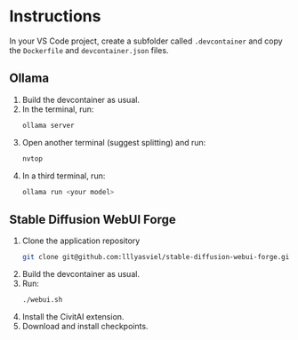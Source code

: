 # Instructions

In your VS Code project, create a subfolder called `.devcontainer` and copy the `Dockerfile` and `devcontainer.json` files.

## Ollama
1. Build the devcontainer as usual.
2. In the terminal, run:
    ```sh
    ollama server
    ```
3. Open another terminal (suggest splitting) and run:
    ```sh
    nvtop
    ```
4. In a third terminal, run:
    ```sh
    ollama run <your model>
    ```

## Stable Diffusion WebUI Forge
1. Clone the application repository
   ```sh
   git clone git@github.com:lllyasviel/stable-diffusion-webui-forge.git
   ```
2. Build the devcontainer as usual. 
3. Run:
    ```sh
    ./webui.sh
    ```
4. Install the CivitAI extension.
5. Download and install checkpoints.
